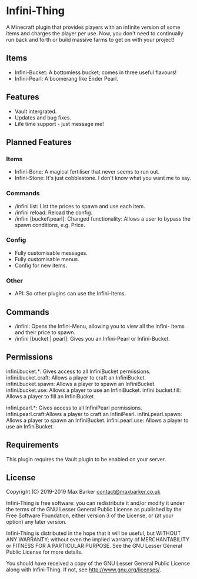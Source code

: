 # Infini-Thing
A Minecraft plugin that provides players with an infinite version of some items and charges the player per use. Now, you don't need to continually run back and forth or build massive farms to get on with your project!

## Items
  - Infini-Bucket: A bottomless bucket; comes in three useful flavours!
  - Infini-Pearl: A boomerang like Ender Pearl.

## Features
  - Vault intergrated.
  - Updates and bug fixes.
  - Life time support - just message me!
  
## Planned Features
### Items
  - Infini-Bone: A magical fertiliser that never seems to run out.
  - Infini-Stone: It's just cobblestone. I don't know what you want me to say.
  
### Commands
  - /infini list: List the prices to spawn and use each item.
  - /infini reload: Reload the config.
  - /infini [bucket\pearl]: Changed functionality: Allows a user to bypass the spawn conditions, e.g. Price. 

### Config
  - Fully customisable messages.
  - Fully customisable menus.
  - Config for new items.
  
### Other
  - API: So other plugins can use the Infini-Items.

## Commands
  - /infini: Opens the Infini-Menu, allowing you to view all the Infini- Items and their price to spawn.
  - /infini [bucket | pearl]: Gives you an Infini-Pearl or Infini-Bucket.

## Permissions
infini.bucket.*: Gives access to all InfiniBucket permissions.
infini.bucket.craft: Allows a player to craft an InfiniBucket.
infini.bucket.spawn: Allows a player to spawn an InfiniBucket.
infini.bucket.use: Allows a player to use an InfiniBucket.
infini.bucket.fill: Allows a player to fill an InfiniBucket.

infini.pearl.*: Gives access to all InfiniPearl permissions.
infini.pearl.craft:Allows a player to craft an InfiniPearl.
infini.pearl.spawn: Allows a player to spawn an InfiniBucket.
infini.pearl.use: Allows a player to use an InfiniBucket.

## Requirements
This plugin requires the Vault plugin to be enabled on your server.

## License
Copyright (C) 2019-2019 Max Barker contact@maxbarker.co.uk

Infini-Thing is free software: you can redistribute it and/or modify it under the terms of the GNU Lesser General Public License as published by the Free Software Foundation, either version 3 of the License, or (at your option) any later version.

Infini-Thing is distributed in the hope that it will be useful, but WITHOUT ANY WARRANTY; without even the implied warranty of MERCHANTABILITY or FITNESS FOR A PARTICULAR PURPOSE. See the GNU Lesser General Public License for more details.

You should have received a copy of the GNU Lesser General Public License along with Infini-Thing. If not, see http://www.gnu.org/licenses/.
